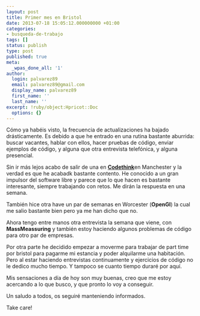```yaml
---
layout: post
title: Primer mes en Bristol
date: 2013-07-18 15:05:12.000000000 +01:00
categories:
- busqueda-de-trabajo
tags: []
status: publish
type: post
published: true
meta:
  _wpas_done_all: '1'
author:
  login: palvarez89
  email: palvarez89@gmail.com
  display_name: palvarez89
  first_name: ''
  last_name: ''
excerpt: !ruby/object:Hpricot::Doc
  options: {}
---
```

Cómo ya habéis visto, la frecuencia de actualizaciones ha bajado drásticamente.
Es debido a que he entrado en una rutina bastante aburrida: buscar vacantes,
hablar con ellos, hacer pruebas de código, enviar ejemplos de código, y alguna
que otra entrevista telefónica, y alguna presencial.

Sin ir más lejos acabo de salir de una en [**Codethink**][1]en Manchester y la
verdad es que he acabadk bastante contento. He conocido a un gran impulsor del
software libre y parece que lo que hacen es bastante interesante, siempre
trabajando con retos. Me dirán la respuesta en una semana.

También hice otra have un par de semanas en Worcester (**OpenGI**) la cual me
salio bastante bien pero ya me han dicho que no.

Ahora tengo entre manos otra entrevista la semana que viene, con
**MassMeassuring** y también estoy haciendo algunos problemas de código para
otro par de empresas.

Por otra parte he decidido empezar a moverme para trabajar de part time por
bristol para pagarme mi estancia y poder alquilarme una habitación. Pero al
estar haciendo entrevistas continuamente y ejercicios de código no le dedico
mucho tiempo. Y tampoco se cuanto tiempo duraré por aquí.

Mis sensaciones a día de hoy son muy buenas, creo que me estoy acercando a lo
que busco, y que pronto lo voy a conseguir.

Un saludo a todos, os seguiré manteniendo informados. 

Take care!

 [1]: http://www.codethink.co.uk
